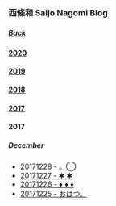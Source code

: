 ### 西條和 Saijo Nagomi Blog
##### [Back](../Blog_List.md)

#### [2020](https://227photo.nets.hk/Markdown/Backup/Blog/Nagomi/NagomiBlog_List.html#2020-1)
#### [2019](https://227photo.nets.hk/Markdown/Backup/Blog/Nagomi/NagomiBlog_List.html#2019-1)
#### [2018](https://227photo.nets.hk/Markdown/Backup/Blog/Nagomi/NagomiBlog_List.html#2018-1)
#### [2017](https://227photo.nets.hk/Markdown/Backup/Blog/Nagomi/NagomiBlog_List.html#2017-1)

#### 2017
##### December
- [20171228 - 。◯](Dec2017/20171228_DouCircle.md)
- [20171227 - ✱︎ ✱︎](Dec2017/20171227_DouAsterisk.md)
- [20171226 - ♦︎ ♦︎ ♦︎](Dec2017/20171226_TriRhombus.md)
- [20171225 - おはつ。](Dec2017/20171225_おはつ.md)

